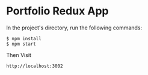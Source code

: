 # Portfolio Redux App

In the project's directory, run the following commands:

```
$ npm install
$ npm start
```

Then Visit

```
http://localhost:3002
```
